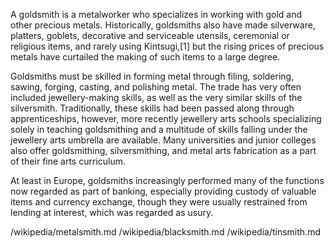 A goldsmith is a metalworker who specializes in working with gold and other precious metals. Historically, goldsmiths also have made silverware, platters, goblets, decorative and serviceable utensils, ceremonial or religious items, and rarely using Kintsugi,[1] but the rising prices of precious metals have curtailed the making of such items to a large degree.

Goldsmiths must be skilled in forming metal through filing, soldering, sawing, forging, casting, and polishing metal. The trade has very often included jewellery-making skills, as well as the very similar skills of the silversmith. Traditionally, these skills had been passed along through apprenticeships, however, more recently jewellery arts schools specializing solely in teaching goldsmithing and a multitude of skills falling under the jewellery arts umbrella are available. Many universities and junior colleges also offer goldsmithing, silversmithing, and metal arts fabrication as a part of their fine arts curriculum.

At least in Europe, goldsmiths increasingly performed many of the functions now regarded as part of banking, especially providing custody of valuable items and currency exchange, though they were usually restrained from lending at interest, which was regarded as usury.

/wikipedia/metalsmith.md
/wikipedia/blacksmith.md
/wikipedia/tinsmith.md
